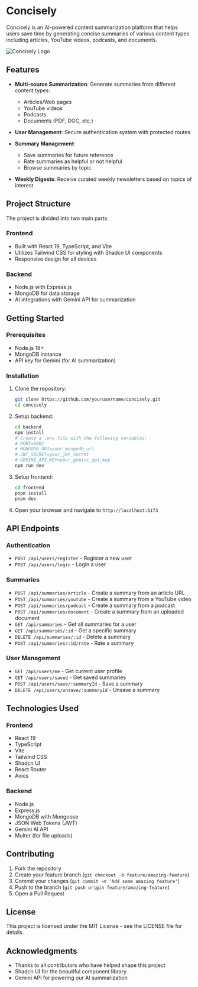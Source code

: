 # Concisely

Concisely is an AI-powered content summarization platform that helps users save time by generating concise summaries of various content types including articles, YouTube videos, podcasts, and documents.

![Concisely Logo](./frontend/public/logo.png)

## Features

- **Multi-source Summarization**: Generate summaries from different content types:
  - Articles/Web pages
  - YouTube videos
  - Podcasts
  - Documents (PDF, DOC, etc.)

- **User Management**: Secure authentication system with protected routes

- **Summary Management**:
  - Save summaries for future reference
  - Rate summaries as helpful or not helpful
  - Browse summaries by topic

- **Weekly Digests**: Receive curated weekly newsletters based on topics of interest

## Project Structure

The project is divided into two main parts:

### Frontend
- Built with React 19, TypeScript, and Vite
- Utilizes Tailwind CSS for styling with Shadcn UI components
- Responsive design for all devices

### Backend
- Node.js with Express.js
- MongoDB for data storage
- AI integrations with Gemini API for summarization

## Getting Started

### Prerequisites

- Node.js 18+ 
- MongoDB instance
- API key for Gemini (for AI summarization)

### Installation

1. Clone the repository:
   ```bash
   git clone https://github.com/yourusername/concisely.git
   cd concisely
   ```

2. Setup backend:
   ```bash
   cd backend
   npm install
   # Create a .env file with the following variables:
   # PORT=5001
   # MONGODB_URI=your_mongodb_uri
   # JWT_SECRET=your_jwt_secret
   # GEMINI_API_KEY=your_gemini_api_key
   npm run dev
   ```

3. Setup frontend:
   ```bash
   cd frontend
   pnpm install
   pnpm dev
   ```

4. Open your browser and navigate to `http://localhost:5173`

## API Endpoints

### Authentication
- `POST /api/users/register` - Register a new user
- `POST /api/users/login` - Login a user

### Summaries
- `POST /api/summaries/article` - Create a summary from an article URL
- `POST /api/summaries/youtube` - Create a summary from a YouTube video
- `POST /api/summaries/podcast` - Create a summary from a podcast
- `POST /api/summaries/document` - Create a summary from an uploaded document
- `GET /api/summaries` - Get all summaries for a user
- `GET /api/summaries/:id` - Get a specific summary
- `DELETE /api/summaries/:id` - Delete a summary
- `POST /api/summaries/:id/rate` - Rate a summary

### User Management
- `GET /api/users/me` - Get current user profile
- `GET /api/users/saved` - Get saved summaries
- `POST /api/users/save/:summaryId` - Save a summary
- `DELETE /api/users/unsave/:summaryId` - Unsave a summary

## Technologies Used

### Frontend
- React 19
- TypeScript
- Vite
- Tailwind CSS
- Shadcn UI
- React Router
- Axios

### Backend
- Node.js
- Express.js
- MongoDB with Mongoose
- JSON Web Tokens (JWT)
- Gemini AI API
- Multer (for file uploads)

## Contributing

1. Fork the repository
2. Create your feature branch (`git checkout -b feature/amazing-feature`)
3. Commit your changes (`git commit -m 'Add some amazing feature'`)
4. Push to the branch (`git push origin feature/amazing-feature`)
5. Open a Pull Request

## License

This project is licensed under the MIT License - see the LICENSE file for details.

## Acknowledgments

- Thanks to all contributors who have helped shape this project
- Shadcn UI for the beautiful component library
- Gemini API for powering our AI summarization
